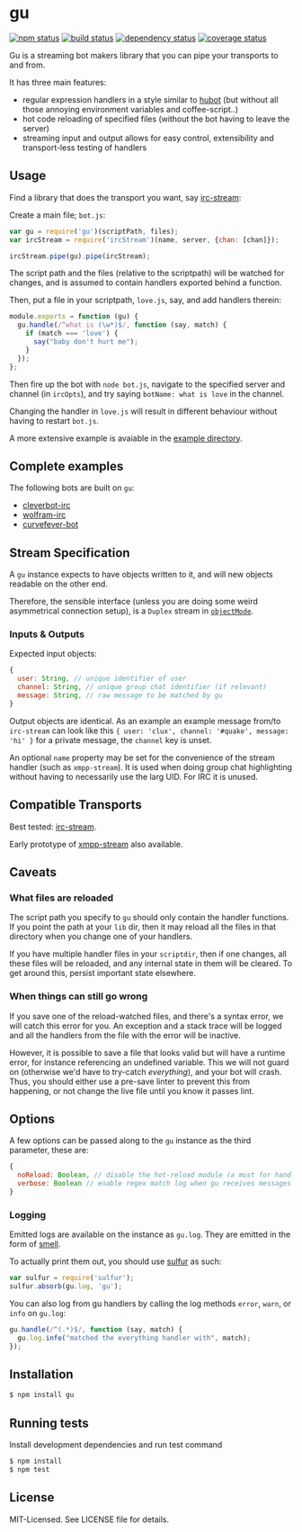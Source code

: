 # gu
[![npm status](http://img.shields.io/npm/v/gu.svg)](https://www.npmjs.org/package/gu)
[![build status](https://secure.travis-ci.org/clux/gu.svg)](http://travis-ci.org/clux/gu)
[![dependency status](https://david-dm.org/clux/gu.svg)](https://david-dm.org/clux/gu)
[![coverage status](http://img.shields.io/coveralls/clux/gu.svg)](https://coveralls.io/r/clux/gu)

Gu is a streaming bot makers library that you can pipe your transports to and from.

It has three main features:

- regular expression handlers in a style similar to [hubot](https://github.com/github/hubot) (but without all those annoying environment variables and coffee-script..)
- hot code reloading of specified files (without the bot having to leave the server)
- streaming input and output allows for easy control, extensibility and transport-less testing of handlers

## Usage
Find a library that does the transport you want, say [irc-stream](https://npmjs.org/package/irc-stream):

Create a main file; `bot.js`:

```javascript
var gu = require('gu')(scriptPath, files);
var ircStream = require('ircStream')(name, server, {chan: [chan]});

ircStream.pipe(gu).pipe(ircStream);
```

The script path and the files (relative to the scriptpath) will be watched for changes, and is assumed to contain handlers exported behind a function.


Then, put a file in your scriptpath, `love.js`, say, and add handlers therein:

```javascript
module.exports = function (gu) {
  gu.handle(/^what is (\w*)$/, function (say, match) {
    if (match === 'love') {
      say("baby don't hurt me");
    }
  });
};
```

Then fire up the bot with `node bot.js`, navigate to the specified server and channel (in `ircOpts`),
and try saying `botName: what is love` in the channel.

Changing the handler in `love.js` will result in different behaviour without having to restart `bot.js`.

A more extensive example is avaiable in the [example directory](https://github.com/clux/gu/blob/master/example/).

## Complete examples
The following bots are built on `gu`:

- [cleverbot-irc](http://github.com/clux/cleverbot-irc)
- [wolfram-irc](http://github.com/clux/wolfram-irc)
- [curvefever-bot](http://github.com/clux/curvefever-bot)

## Stream Specification
A `gu` instance expects to have objects written to it, and will new objects readable on the other end.

Therefore, the sensible interface (unless you are doing some weird asymmetrical connection setup), is a `Duplex` stream in [`objectMode`](http://nodejs.org/api/stream.html#stream_object_mode).

### Inputs & Outputs
Expected input objects:

```js
{
  user: String, // unique identifier of user
  channel: String, // unique group chat identifier (if relevant)
  message: String, // raw message to be matched by gu
}
```

Output objects are identical. As an example an example message from/to `irc-stream` can look like this `{ user: 'clux', channel: '#quake', message: 'hi' }` for a private message, the `channel` key is unset.

An optional `name` property may be set for the convenience of the stream handler (such as `xmpp-stream`). It is used when doing group chat highlighting without having to necessarily use the larg UID. For IRC it is unused.

## Compatible Transports
Best tested: [irc-stream](https://github.com/clux/irc-stream).

Early prototype of [xmpp-stream](https://github.com/clux/xmpp-stream) also available.

## Caveats
### What files are reloaded
The script path you specify to `gu` should only contain the handler functions. If you point the path at your `lib` dir, then it may reload all the files in that directory when you change one of your handlers.

If you have multiple handler files in your `scriptdir`, then if one changes, all these files will be reloaded, and any internal state in them will be cleared. To get around this, persist important state elsewhere.

### When things can still go wrong
If you save one of the reload-watched files, and there's a syntax error, we will catch this error for you. An exception and a stack trace will be logged and all the handlers from the file with the error will be inactive.

However, it is possible to save a file that looks valid but will have a runtime error, for instance referencing an undefined variable. This we will not guard on (otherwise we'd have to try-catch _everything_), and your bot will crash. Thus, you should either use a pre-save linter to prevent this from happening, or not change the live file until you know it passes lint.

## Options
A few options can be passed along to the `gu` instance as the third parameter, these are:

```js
{
  noReload: Boolean, // disable the hot-reload module (a must for handler tests)
  verbose: Boolean // enable regex match log when gu receives messages
}
```

### Logging
Emitted logs are available on the instance as `gu.log`. They are emitted in the form of [smell](https://github.com/clux/smell).

To actually print them out, you should use [sulfur](https://github.com/clux/sulfur) as such:

```js
var sulfur = require('sulfur');
sulfur.absorb(gu.log, 'gu');
```

You can also log from gu handlers by calling the log methods `error`, `warn`, or `info` on `gu.log`:

```js
gu.handle(/^(.*)$/, function (say, match) {
  gu.log.info("matched the everything handler with", match);
});
```

## Installation

```sh
$ npm install gu
```

## Running tests
Install development dependencies and run test command

```sh
$ npm install
$ npm test
```

## License
MIT-Licensed. See LICENSE file for details.
